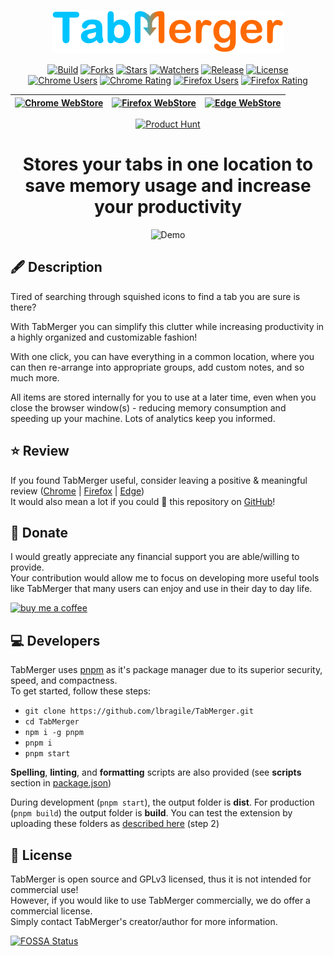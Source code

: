 <!-- markdownlint-disable-next-line MD033 MD041 -->
<div align="center">

![tabmerger logo](./public/images/logo-full-rescale.PNG)

[![Build][build status]](https://github.com/lbragile/TabMerger/actions) [![Forks][gh forks]](https://github.com/lbragile/TabMerger/network/members) [![Stars][gh stars]](https://github.com/lbragile/TabMerger/stargazers) [![Watchers][gh watchers]](https://github.com/lbragile/TabMerger/watchers) [![Release][release]](https://github.com/lbragile/TabMerger/releases/tag/v2.0.0) [![License][license]](https://github.com/lbragile/TabMerger/blob/master/LICENSE.md)
\
[![Chrome Users][chrome users]](https://chrome.google.com/webstore/detail/tabmerger/inmiajapbpafmhjleiebcamfhkfnlgoc) [![Chrome Rating][chrome rating]](https://chrome.google.com/webstore/detail/tabmerger/inmiajapbpafmhjleiebcamfhkfnlgoc) [![Firefox Users][firefox users]](https://addons.mozilla.org/en-US/firefox/addon/tabmerger/) [![Firefox Rating][firefox rating]](https://addons.mozilla.org/en-US/firefox/addon/tabmerger/)

| [![Chrome WebStore](https://i.imgur.com/NKFtwOA.png)](http://chrome.google.com/webstore/detail/tabmerger/inmiajapbpafmhjleiebcamfhkfnlgoc/) | [![Firefox WebStore](https://i.imgur.com/YTz727e.png)](https://addons.mozilla.org/en-CA/firefox/addon/tabmerger/) | [![Edge WebStore](https://i.imgur.com/YQR2RYd.png)](https://microsoftedge.microsoft.com/addons/detail/tabmerger/eogjdfjemlgmbblgkjlcgdehbeoodbfn) |
| ------------------------------------------------------------------------------------------------------------------------------------------- | ----------------------------------------------------------------------------------------------------------------- | ------------------------------------------------------------------------------------------------------------------------------------------------- |

[![Product Hunt](https://api.producthunt.com/widgets/embed-image/v1/featured.svg?post_id=283682&theme=light)](https://www.producthunt.com/posts/tabmerger?utm_source=badge-featured&utm_medium=badge&utm_souce=badge-tabmerger)

# Stores your tabs in one location to save memory usage and increase your productivity

![Demo](https://i.imgur.com/2sbEzip.png)

</div>

## 🖋 Description

Tired of searching through squished icons to find a tab you are sure is there?

With TabMerger you can simplify this clutter while increasing productivity in a highly organized and customizable fashion!

With one click, you can have everything in a common location, where you can then re-arrange into appropriate groups, add custom notes, and so much more.

All items are stored internally for you to use at a later time, even when you close the browser window(s) - reducing memory consumption and speeding up your machine. Lots of analytics keep you informed.

## ⭐ Review

If you found TabMerger useful, consider leaving a positive & meaningful review ([Chrome](https://chrome.google.com/webstore/detail/tabmerger/inmiajapbpafmhjleiebcamfhkfnlgoc/reviews) | [Firefox](https://addons.mozilla.org/en-CA/firefox/addon/tabmerger/) | [Edge](https://microsoftedge.microsoft.com/addons/detail/tabmerger/eogjdfjemlgmbblgkjlcgdehbeoodbfn))
\
It would also mean a lot if you could 🌟 this repository on [GitHub](https://www.github.com/lbragile/TabMerger)!

## 💸 Donate

I would greatly appreciate any financial support you are able/willing to provide.
\
Your contribution would allow me to focus on developing more useful tools like TabMerger that many users can enjoy and use in their day to day life.

[![buy me a coffee][buycoffee]](https://www.buymeacoffee.com/lbragile)

## 💻 Developers

TabMerger uses [pnpm](https://pnpm.io/) as it's package manager due to its superior security, speed, and compactness.
\
To get started, follow these steps:

- `git clone https://github.com/lbragile/TabMerger.git`
- `cd TabMerger`
- `npm i -g pnpm`
- `pnpm i`
- `pnpm start`

**Spelling**, **linting**, and **formatting** scripts are also provided (see **scripts** section in [package.json](https://github.com/lbragile/TabMerger/blob/master/package.json))

During development (`pnpm start`), the output folder is **dist**. For production (`pnpm build`) the output folder is **build**. You can test the extension by uploading these folders as [described here](https://support.google.com/chrome/a/answer/2714278?hl=en) (step 2)

## 🚓 License

TabMerger is open source and GPLv3 licensed, thus it is not intended for commercial use!
\
However, if you would like to use TabMerger commercially, we do offer a commercial license.
\
Simply contact TabMerger's creator/author for more information.

[![FOSSA Status][fossa]](https://app.fossa.com/reports/da0dd9bb-6c2b-489b-9710-a1976b255696)

<!-- Donation Information -->

[buycoffee]: https://img.buymeacoffee.com/button-api/?text=Buy%20me%20a%20coffee&emoji=&slug=lbragile&button_colour=FFDD00&font_colour=000000&font_family=Cookie&outline_colour=000000&coffee_colour=ffffff

<!-- Badges -->

[build status]: https://img.shields.io/github/workflow/status/lbragile/TabMerger/TabMerger%20Unit%20Testing?label=Build&style=flat-square&logo=github
[gh forks]: https://img.shields.io/github/forks/lbragile/TabMerger?label=Forks&logo=github&style=flat-square
[gh stars]: https://img.shields.io/github/stars/lbragile/TabMerger?label=Stars&style=flat-square&logo=github
[gh watchers]: https://img.shields.io/github/watchers/lbragile/TabMerger?label=Watchers&logo=github&style=flat-square
[release]: https://img.shields.io/github/v/release/lbragile/TabMerger?label=Release&logo=Github&style=flat-square
[firefox users]: https://img.shields.io/amo/users/%7B19feb84f-3a0b-4ca3-bbae-211b52eb158b%7D?label=Users&style=flat-square&logo=firefox
[firefox rating]: https://img.shields.io/amo/rating/%257B19feb84f-3a0b-4ca3-bbae-211b52eb158b%257D?label=Rating&style=flat-square&logo=firefox
[chrome users]: https://img.shields.io/chrome-web-store/users/inmiajapbpafmhjleiebcamfhkfnlgoc?label=Users&style=flat-square&logo=google&logoColor=white
[chrome rating]: https://img.shields.io/chrome-web-store/rating/inmiajapbpafmhjleiebcamfhkfnlgoc?label=Rating&style=flat-square&logo=google&logoColor=white
[license]: https://img.shields.io/github/license/lbragile/tabmerger?label=License&style=flat-square&logo=github
[fossa]: https://app.fossa.com/api/projects/git%2Bgithub.com%2Flbragile%2FTabMerger.svg?type=large
